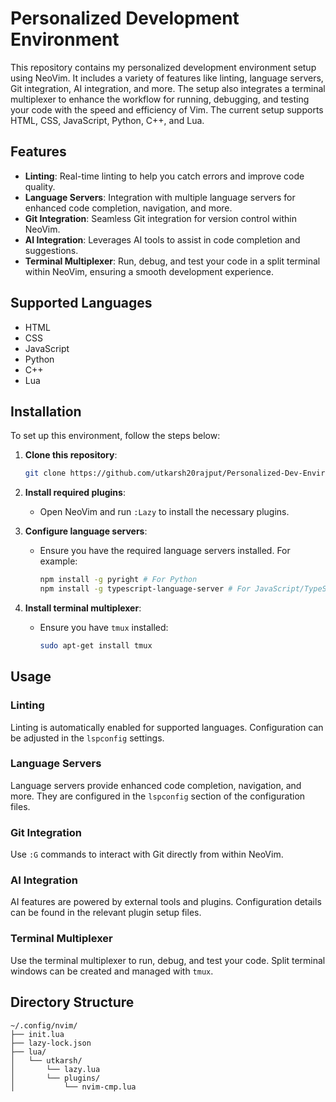 # Personalized Development Environment

This repository contains my personalized development environment setup using NeoVim. It includes a variety of features like linting, language servers, Git integration, AI integration, and more. The setup also integrates a terminal multiplexer to enhance the workflow for running, debugging, and testing your code with the speed and efficiency of Vim. The current setup supports HTML, CSS, JavaScript, Python, C++, and Lua.

## Features

- **Linting**: Real-time linting to help you catch errors and improve code quality.
- **Language Servers**: Integration with multiple language servers for enhanced code completion, navigation, and more.
- **Git Integration**: Seamless Git integration for version control within NeoVim.
- **AI Integration**: Leverages AI tools to assist in code completion and suggestions.
- **Terminal Multiplexer**: Run, debug, and test your code in a split terminal within NeoVim, ensuring a smooth development experience.

## Supported Languages

- HTML
- CSS
- JavaScript
- Python
- C++
- Lua

## Installation

To set up this environment, follow the steps below:

1. **Clone this repository**:
    ```sh
    git clone https://github.com/utkarsh20rajput/Personalized-Dev-Environment ~/.config/nvim
    ```

2. **Install required plugins**:
    - Open NeoVim and run `:Lazy` to install the necessary plugins.
    
3. **Configure language servers**:
    - Ensure you have the required language servers installed. For example:
        ```sh
        npm install -g pyright # For Python
        npm install -g typescript-language-server # For JavaScript/TypeScript
        ```

4. **Install terminal multiplexer**:
    - Ensure you have `tmux` installed:
        ```sh
        sudo apt-get install tmux
        ```

## Usage

### Linting
Linting is automatically enabled for supported languages. Configuration can be adjusted in the `lspconfig` settings.

### Language Servers
Language servers provide enhanced code completion, navigation, and more. They are configured in the `lspconfig` section of the configuration files.

### Git Integration
Use `:G` commands to interact with Git directly from within NeoVim.

### AI Integration
AI features are powered by external tools and plugins. Configuration details can be found in the relevant plugin setup files.

### Terminal Multiplexer
Use the terminal multiplexer to run, debug, and test your code. Split terminal windows can be created and managed with `tmux`.

## Directory Structure

```plaintext
~/.config/nvim/
├── init.lua
├── lazy-lock.json
├── lua/
│   └── utkarsh/
│       └── lazy.lua
│       └── plugins/
│           └── nvim-cmp.lua
